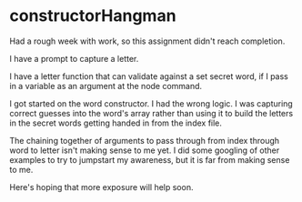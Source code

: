 # constructorHangman

Had a rough week with work, so this assignment didn't reach completion.

I have a prompt to capture a letter.

I have a letter function that can validate against a set secret word, if I pass in a variable as an argument at the node command.

I got started on the word constructor. I had the wrong logic. I was capturing correct guesses into the word's array rather than using it to build the letters in the secret words getting handed in from the index file.

The chaining together of arguments to pass through from index through word to letter isn't making sense to me yet. I did some googling of other examples to try to jumpstart my awareness, but it is far from making sense to me.

Here's hoping that more exposure will help soon.